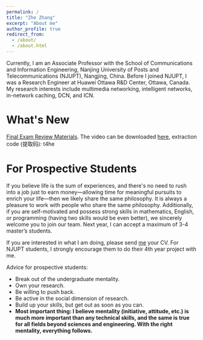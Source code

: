 ```yaml
---
permalink: /
title: "Zhe Zhang"
excerpt: "About me"
author_profile: true
redirect_from: 
  - /about/
  - /about.html
---
```



Currently, I am an Associate Professor with the School of Communications and Information Engineering, Nanjing University of Posts and Telecommunications (NJUPT), Nangjing, China. Before I joined NJUPT, I was a Research Engineer at Huawei Ottawa R&D Center, Ottawa, Canada. My research interests include multimedia networking, intelligent networks, in-network caching, DCN, and ICN.


What's New
======
[Final Exam Review Materials](../download/网络技术与应用2024秋-复习提纲解析版.pptx). 
The video can be downloaded [here](https://pan.baidu.com/s/1E8YTSluDLN8PCNWce1ax8g), extraction code (提取码): t4he

For Prospective Students
======
If you believe life is the sum of experiences, and there's no need to rush into a job just to earn money—allowing time for meaningful pursuits to enrich your life—then we likely share the same philosophy. It is always a pleasure to work with people who share the same philosophy. Additionally, if you are self-motivated and possess strong skills in mathematics, English, or programming (having two skills would be even better), we sincerely welcome you to join our team. Next year, I can accept a maximum of 3-4 master’s students. 

If you are interested in what I am doing, please send <a href="mailto:zhezhang@njupt.edu.cn">me</a> your CV. For NJUPT students, I strongly encourage them to do their 4th year project with me.


Advice for prospective students:
* Break out of the undergraduate mentality.
* Own your research.
* Be willing to push back.
* Be active in the social dimension of research.
* Build up your skills, but get out as soon as you can.
* **Most important thing: I believe mentality (initiative, attitude, etc.) is much more important than any technical skills, and the same is true for all fields beyond sciences and engineering. With the right mentality, everything follows.**



